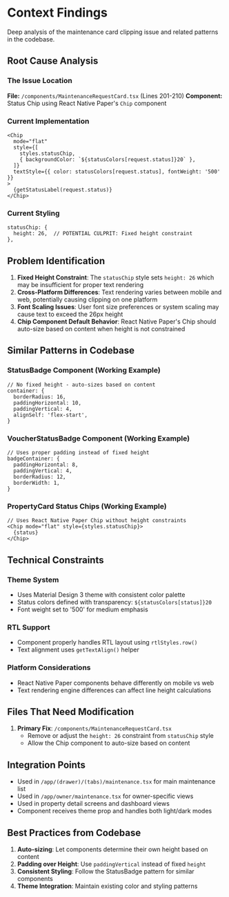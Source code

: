 # Context Findings

Deep analysis of the maintenance card clipping issue and related patterns in the codebase.

## Root Cause Analysis

### The Issue Location
**File:** `/components/MaintenanceRequestCard.tsx` (Lines 201-210)
**Component:** Status Chip using React Native Paper's `Chip` component

### Current Implementation
```tsx
<Chip
  mode="flat"
  style={[
    styles.statusChip,
    { backgroundColor: `${statusColors[request.status]}20` },
  ]}
  textStyle={{ color: statusColors[request.status], fontWeight: '500' }}
>
  {getStatusLabel(request.status)}
</Chip>
```

### Current Styling
```tsx
statusChip: {
  height: 26,  // POTENTIAL CULPRIT: Fixed height constraint
},
```

## Problem Identification

1. **Fixed Height Constraint**: The `statusChip` style sets `height: 26` which may be insufficient for proper text rendering
2. **Cross-Platform Differences**: Text rendering varies between mobile and web, potentially causing clipping on one platform
3. **Font Scaling Issues**: User font size preferences or system scaling may cause text to exceed the 26px height
4. **Chip Component Default Behavior**: React Native Paper's Chip should auto-size based on content when height is not constrained

## Similar Patterns in Codebase

### StatusBadge Component (Working Example)
```tsx
// No fixed height - auto-sizes based on content
container: {
  borderRadius: 16,
  paddingHorizontal: 10,
  paddingVertical: 4,
  alignSelf: 'flex-start',
}
```

### VoucherStatusBadge Component (Working Example)
```tsx
// Uses proper padding instead of fixed height
badgeContainer: {
  paddingHorizontal: 8,
  paddingVertical: 4,
  borderRadius: 12,
  borderWidth: 1,
}
```

### PropertyCard Status Chips (Working Example)
```tsx
// Uses React Native Paper Chip without height constraints
<Chip mode="flat" style={styles.statusChip}>
  {status}
</Chip>
```

## Technical Constraints

### Theme System
- Uses Material Design 3 theme with consistent color palette
- Status colors defined with transparency: `${statusColors[status]}20`
- Font weight set to '500' for medium emphasis

### RTL Support
- Component properly handles RTL layout using `rtlStyles.row()`
- Text alignment uses `getTextAlign()` helper

### Platform Considerations
- React Native Paper components behave differently on mobile vs web
- Text rendering engine differences can affect line height calculations

## Files That Need Modification

1. **Primary Fix**: `/components/MaintenanceRequestCard.tsx`
   - Remove or adjust the `height: 26` constraint from `statusChip` style
   - Allow the Chip component to auto-size based on content

## Integration Points

- Used in `/app/(drawer)/(tabs)/maintenance.tsx` for main maintenance list
- Used in `/app/owner/maintenance.tsx` for owner-specific views
- Used in property detail screens and dashboard views
- Component receives theme prop and handles both light/dark modes

## Best Practices from Codebase

1. **Auto-sizing**: Let components determine their own height based on content
2. **Padding over Height**: Use `paddingVertical` instead of fixed `height`
3. **Consistent Styling**: Follow the StatusBadge pattern for similar components
4. **Theme Integration**: Maintain existing color and styling patterns